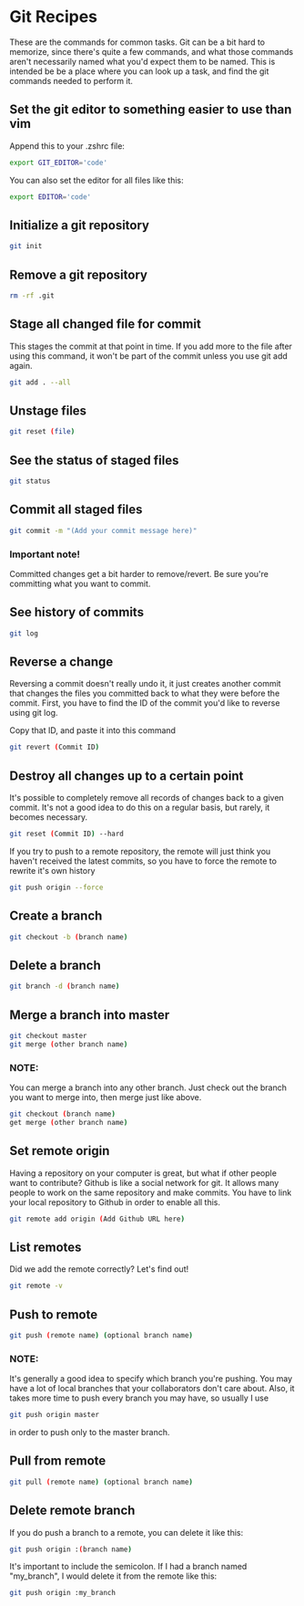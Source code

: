 # Git Recipes

These are the commands for common tasks. Git can be a bit hard to memorize, since there's quite a few commands, and what those commands aren't necessarily named what you'd expect them to be named. This is intended be be a place where you can look up a task, and find the git commands needed to perform it.

## Set the git editor to something easier to use than vim

Append this to your .zshrc file:

```bash 
export GIT_EDITOR='code'
```

You can also set the editor for all files like this:

```bash 
export EDITOR='code'
```

## Initialize a git repository

```bash 
git init
```

## Remove a git repository

```bash 
rm -rf .git
```

## Stage all changed file for commit

This stages the commit at that point in time. If you add more to the file after using this command, it won't be part of the commit unless you use git add again.

```bash 
git add . --all
```

## Unstage files

```bash 
git reset (file)
```

## See the status of staged files

```bash 
git status
```

## Commit all staged files

```bash 
git commit -m "(Add your commit message here)"
```

### Important note!

Committed changes get a bit harder to remove/revert. Be sure you're committing what you want to commit.

## See history of commits

```bash 
git log
```

## Reverse a change

Reversing a commit doesn't really undo it, it just creates another commit that changes the files you committed back to what they were before the commit. First, you have to find the ID of the commit you'd like to reverse using git log.

Copy that ID, and paste it into this command

```bash 
git revert (Commit ID)
```

## Destroy all changes up to a certain point

It's possible to completely remove all records of changes back to a given commit. It's not a good idea to do this on a regular basis, but rarely, it becomes necessary.

```bash 
git reset (Commit ID) --hard
```

If you try to push to a remote repository, the remote will just think you haven't received the latest commits, so you have to force the remote to rewrite it's own history

```bash 
git push origin --force
```

## Create a branch

```bash 
git checkout -b (branch name)
```

## Delete a branch

```bash 
git branch -d (branch name)
```

## Merge a branch into master

```bash 
git checkout master
git merge (other branch name)
```

### NOTE:

You can merge a branch into any other branch. Just check out the branch you want to merge into, then merge just like above.

```bash 
git checkout (branch name)
get merge (other branch name)
```

## Set remote origin

Having a repository on your computer is great, but what if other people want to contribute? Github is like a social network for git. It allows many people to work on the same repository and make commits. You have to link your local repository to Github in order to enable all this.

```bash 
git remote add origin (Add Github URL here)
```

## List remotes

Did we add the remote correctly? Let's find out!

```bash 
git remote -v
```

## Push to remote

```bash 
git push (remote name) (optional branch name)
```

### NOTE:

It's generally a good idea to specify which branch you're pushing. You may have a lot of local branches that your collaborators don't care about. Also, it takes more time to push every branch you may have, so usually I use

```bash 
git push origin master
```

in order to push only to the master branch.

## Pull from remote

```bash 
git pull (remote name) (optional branch name)
```

## Delete remote branch

If you do push a branch to a remote, you can delete it like this:

```bash 
git push origin :(branch name)
```

It's important to include the semicolon. If I had a branch named "my\_branch", I would delete it from the remote like this:

```bash 
git push origin :my_branch
```

